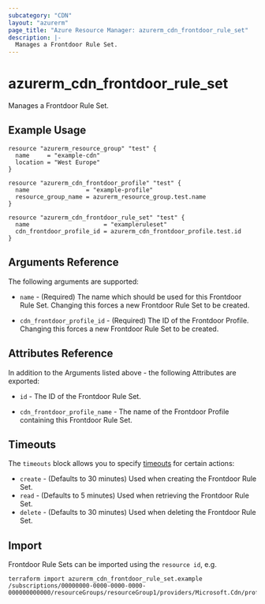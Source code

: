 ```yaml
---
subcategory: "CDN"
layout: "azurerm"
page_title: "Azure Resource Manager: azurerm_cdn_frontdoor_rule_set"
description: |-
  Manages a Frontdoor Rule Set.
---
```


# azurerm_cdn_frontdoor_rule_set

Manages a Frontdoor Rule Set.

## Example Usage

```hcl
resource "azurerm_resource_group" "test" {
  name     = "example-cdn"
  location = "West Europe"
}

resource "azurerm_cdn_frontdoor_profile" "test" {
  name                = "example-profile"
  resource_group_name = azurerm_resource_group.test.name
}

resource "azurerm_cdn_frontdoor_rule_set" "test" {
  name                     = "exampleruleset"
  cdn_frontdoor_profile_id = azurerm_cdn_frontdoor_profile.test.id
}
```

## Arguments Reference

The following arguments are supported:

* `name` - (Required) The name which should be used for this Frontdoor Rule Set. Changing this forces a new Frontdoor Rule Set to be created.

* `cdn_frontdoor_profile_id` - (Required) The ID of the Frontdoor Profile. Changing this forces a new Frontdoor Rule Set to be created.

## Attributes Reference

In addition to the Arguments listed above - the following Attributes are exported:

* `id` - The ID of the Frontdoor Rule Set.

* `cdn_frontdoor_profile_name` - The name of the Frontdoor Profile containing this Frontdoor Rule Set.

## Timeouts

The `timeouts` block allows you to specify [timeouts](https://www.terraform.io/docs/configuration/resources.html#timeouts) for certain actions:

* `create` - (Defaults to 30 minutes) Used when creating the Frontdoor Rule Set.
* `read` - (Defaults to 5 minutes) Used when retrieving the Frontdoor Rule Set.
* `delete` - (Defaults to 30 minutes) Used when deleting the Frontdoor Rule Set.

## Import

Frontdoor Rule Sets can be imported using the `resource id`, e.g.

```shell
terraform import azurerm_cdn_frontdoor_rule_set.example /subscriptions/00000000-0000-0000-0000-000000000000/resourceGroups/resourceGroup1/providers/Microsoft.Cdn/profiles/profile1/ruleSets/ruleSet1
```
